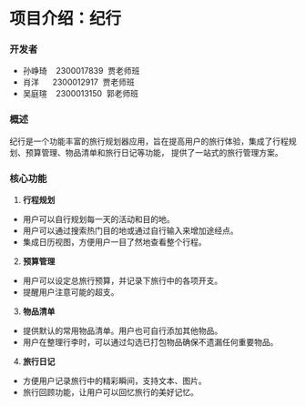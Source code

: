 # 项目介绍：纪行

### 开发者
- 孙峥琦    2300017839  贾老师班
- 肖洋      2300012917  贾老师班
- 吴庭瑄    2300013150  郭老师班

### 概述
纪行是一个功能丰富的旅行规划器应用，旨在提高用户的旅行体验，集成了行程规划、预算管理、物品清单和旅行日记等功能， 提供了一站式的旅行管理方案。

### 核心功能

1. **行程规划**
- 用户可以自行规划每一天的活动和目的地。
- 用户可以通过搜索热门目的地或通过自行输入来增加途经点。
- 集成日历视图，方便用户一目了然地查看整个行程。

2. **预算管理**
- 用户可以设定总旅行预算，并记录下旅行中的各项开支。
- 提醒用户注意可能的超支。

3. **物品清单**
- 提供默认的常用物品清单。用户也可自行添加其他物品。
- 用户在整理行李时，可以通过勾选已打包物品确保不遗漏任何重要物品。

4. **旅行日记**
- 方便用户记录旅行中的精彩瞬间，支持文本、图片。
- 旅行回顾功能，让用户可以回忆旅行的美好记忆。
